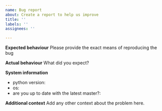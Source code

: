 ```yaml
---
name: Bug report
about: Create a report to help us improve
title: ''
labels: ''
assignees: ''

---
```


**Expected behaviour**
Please provide the exact means of reproducing the bug

**Actual behaviour**
What did you expect?

**System information**
- python version:
- os:
- are you up to date with the latest master?:  

**Additional context**
Add any other context about the problem here.
